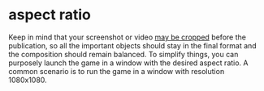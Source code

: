 # aspect ratio

Keep in mind that your screenshot or video [may be cropped](./allowed-processing.md) before the publication, so all the
important objects should stay in the final format and the composition should remain balanced. To simplify things, you
can purposely launch the game in a window with the desired aspect ratio. A common scenario is to run the game in a
window with resolution 1080x1080.
